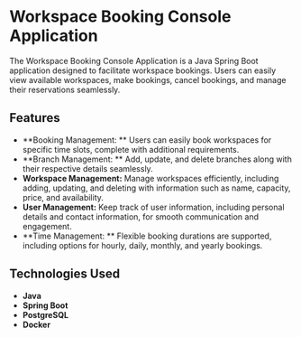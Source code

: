 # Workspace Booking Console Application

The Workspace Booking Console Application is a Java Spring Boot application designed to facilitate workspace bookings. Users can easily view available workspaces, make bookings, cancel bookings, and manage their reservations seamlessly.

## Features

- **Booking Management: ** Users can easily book workspaces for specific time slots, complete with additional requirements.
- **Branch Management: **  Add, update, and delete branches along with their respective details seamlessly.
- **Workspace Management:** Manage workspaces efficiently, including adding, updating, and deleting with information such as name, capacity, price, and availability.
- **User Management:** Keep track of user information, including personal details and contact information, for smooth communication and engagement.
- **Time Management: ** Flexible booking durations are supported, including options for hourly, daily, monthly, and yearly bookings.

## Technologies Used

- **Java**
- **Spring Boot**
- **PostgreSQL**
- **Docker** 
